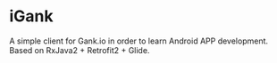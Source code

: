 # iGank
A simple client for Gank.io in order to learn Android APP development. Based on RxJava2 + Retrofit2 + Glide.
